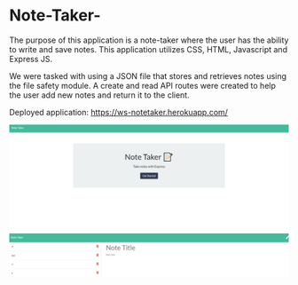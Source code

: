 # Note-Taker-
The purpose of this application is a note-taker where the user has the ability to write and save notes. This application utilizes CSS, HTML, Javascript and Express JS.

We were tasked with using a JSON file that stores and retrieves notes using the file safety module. A create and read API routes were created to help the user add new notes and return it to the client.  

Deployed application:
https://ws-notetaker.herokuapp.com/

<img src="Assets\Homepage.JPG">
<img src="Assets\Note-Taker.JPG">